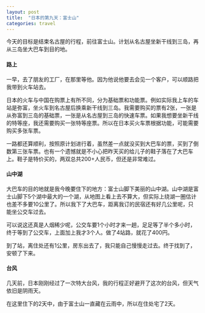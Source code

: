 ```yaml
---
layout: post
title:  "日本的第九天：富士山"
categories: travel
---
```


今天的目标是结束名古屋的行程，前往富士山。计划从名古屋坐新干线到三岛，再从三岛坐大巴车到目的地。

#### 路上

一早，去了朋友的工厂，在那里等他。因为他说他要去会见一个客户，可以顺路把我带到火车站去。

日本的火车与中国在购票上有所不同，分为基础票和功能票。例如实际我上车的车站是弥富，坐火车到名古屋后换乘新干线到三岛。我需要购买的票有2张，一张是从弥富到三岛的基础票，一张是从名古屋到三岛的快速车票。如果我想要坐新干线的特等座，我还需要购买一张特等座票。所以在日本买火车票根据功能，可能需要购买多张车票。

一路都还算顺利，按照原计划进行着，虽然差一点就没买到大巴车的票，买到了倒数第三张车票。也有一个遗憾就是不小心把昨天买的给儿子的鞋子落在了大巴车上。鞋子是特价买的，两双总共200+人民币，但还是非常难过。

#### 山中湖

大巴车的目的地就是我今晚要住下的地方：富士山脚下美丽的山中湖。山中湖是富士山脚下5个湖中最大的一个湖，从地图上看上去不算大，但实际上绕湖一圈估计也差不多要10公里了。所以我下了大巴车，距离我订的民宿还有好几公里呢，只能坐公交车过去。

可以说这还真是人烟稀少呢，公交车要1个小时才来一趟，足足等了半个多小时，终于等到了公交车，上面加上我才3个人。做了4站路，就花了400円。

到了站，离住处还有1公里，房东出去了，我只能自己慢慢走过去。终于找到了，安顿了下来。

#### 台风

几天前，日本刚刚经过了一次特大台风，我的行程正好避开了这次的台风，但天气依旧是阴雨天。

在这里住下的2天中，由于富士山一直藏在云雨中，所以在住处宅了2天。
